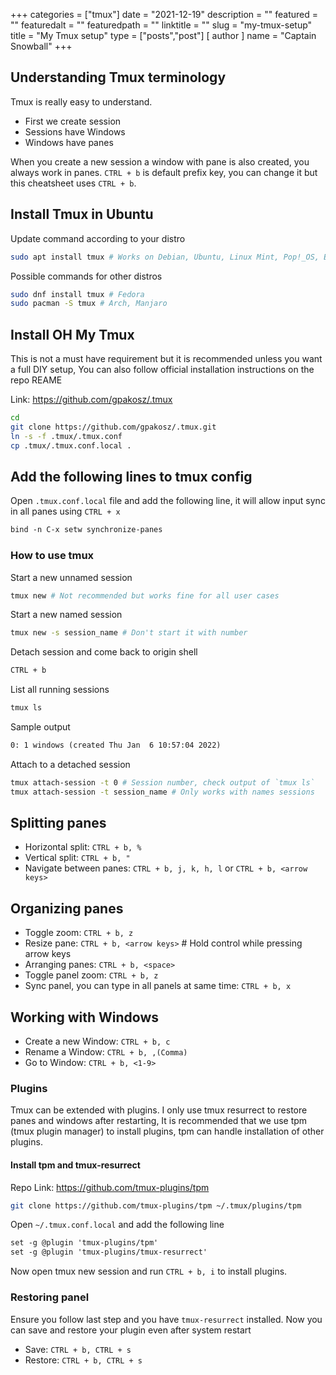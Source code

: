 +++
categories = ["tmux"]
date = "2021-12-19"
description = ""
featured = ""
featuredalt = ""
featuredpath = ""
linktitle = ""
slug = "my-tmux-setup"
title = "My Tmux setup"
type = ["posts","post"]
[ author ]
  name = "Captain Snowball"
+++

## Understanding Tmux terminology
Tmux is really easy to understand.
- First we create session
- Sessions have Windows
- Windows have panes

When you create a new session a window with pane is also created, you always work in panes.
`CTRL + b` is default prefix key, you can change it but this cheatsheet uses `CTRL + b`.

## Install Tmux in Ubuntu
Update command according to your distro
```bash
sudo apt install tmux # Works on Debian, Ubuntu, Linux Mint, Pop!_OS, Elementary OS, other Ubutnu/Debian derivatives.
```

Possible commands for other distros
```bash
sudo dnf install tmux # Fedora
sudo pacman -S tmux # Arch, Manjaro
```

## Install OH My Tmux
This is not a must have requirement but it is recommended unless you want a full DIY setup, You can also follow official installation instructions on the repo REAME

Link: https://github.com/gpakosz/.tmux

```bash
cd
git clone https://github.com/gpakosz/.tmux.git
ln -s -f .tmux/.tmux.conf
cp .tmux/.tmux.conf.local .
```

## Add the following lines to tmux config
Open `.tmux.conf.local` file and add the following line, it will allow input sync in all panes using `CTRL + x`
```txt
bind -n C-x setw synchronize-panes
```

### How to use tmux
Start a new unnamed session
```bash
tmux new # Not recommended but works fine for all user cases
```

Start a new named session
```bash
tmux new -s session_name # Don't start it with number
```

Detach session and come back to origin shell
```txt
CTRL + b
```

List all running sessions
```bash
tmux ls
```
Sample output
```txt
0: 1 windows (created Thu Jan  6 10:57:04 2022)
```

Attach to a detached session
```bash
tmux attach-session -t 0 # Session number, check output of `tmux ls`
tmux attach-session -t session_name # Only works with names sessions
```

## Splitting panes
- Horizontal split: `CTRL + b, %`
- Vertical split: `CTRL + b, "`
- Navigate between panes: `CTRL + b, j, k, h, l` or `CTRL + b, <arrow keys>`

## Organizing panes
- Toggle zoom: `CTRL + b, z`
- Resize pane: `CTRL + b, <arrow keys>` # Hold control while pressing arrow keys
- Arranging panes: `CTRL + b, <space>`
- Toggle panel zoom: `CTRL + b, z`
- Sync panel, you can type in all panels at same time: `CTRL + b, x`

## Working with Windows
- Create a new Window: `CTRL + b, c`
- Rename a Window: `CTRL + b, ,(Comma)`
- Go to Window: `CTRL + b, <1-9>`

### Plugins
Tmux can be extended with plugins. I only use tmux resurrect to restore panes and windows after restarting,
It is recommended that we use tpm (tmux plugin manager) to install plugins, tpm can handle installation of other plugins.

#### Install tpm and tmux-resurrect
Repo Link: https://github.com/tmux-plugins/tpm
```bash
git clone https://github.com/tmux-plugins/tpm ~/.tmux/plugins/tpm
```

Open `~/.tmux.conf.local` and add the following line
```txt
set -g @plugin 'tmux-plugins/tpm'
set -g @plugin 'tmux-plugins/tmux-resurrect'
```

Now open tmux new session and run `CTRL + b, i` to install plugins.

### Restoring panel
Ensure you follow last step and you have `tmux-resurrect` installed.
Now you can save and restore your plugin even after system restart
- Save: `CTRL + b, CTRL + s`
- Restore: `CTRL + b, CTRL + s`